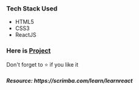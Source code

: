 <i class="fa-brands fa-airbnb"></i>
<h3>Tech Stack Used</h3>
 <ul>
 <li>HTML5</li>
 <li>CSS3</li>
 <li>ReactJS</li>
 </ul>
 
<h3>Here is <a href="https://airbnbscrimba.netlify.app/">Project</a></h3>
<p>Don't forget to ⭐ if you like it</p>
<h5>Resource: https://scrimba.com/learn/learnreact </h5>

